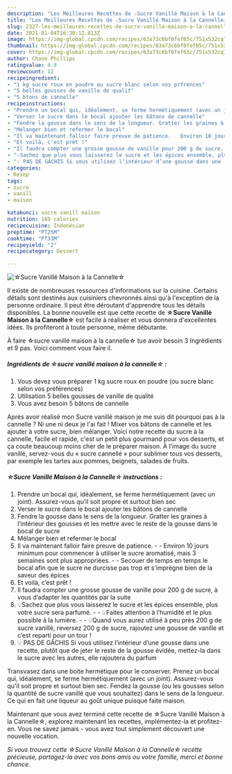 ```yaml
---
description: "Les Meilleures Recettes de ☆Sucre Vanillé Maison à la Cannelle☆"
title: "Les Meilleures Recettes de ☆Sucre Vanillé Maison à la Cannelle☆"
slug: 2327-les-meilleures-recettes-de-sucre-vanille-maison-a-la-cannelle
date: 2021-01-04T16:30:12.813Z
image: https://img-global.cpcdn.com/recipes/63a73c6bf0fef65c/751x532cq70/☆sucre-vanille-maison-a-la-cannelle☆-photo-principale-de-la-recette.jpg
thumbnail: https://img-global.cpcdn.com/recipes/63a73c6bf0fef65c/751x532cq70/☆sucre-vanille-maison-a-la-cannelle☆-photo-principale-de-la-recette.jpg
cover: https://img-global.cpcdn.com/recipes/63a73c6bf0fef65c/751x532cq70/☆sucre-vanille-maison-a-la-cannelle☆-photo-principale-de-la-recette.jpg
author: Chase Phillips
ratingvalue: 4.8
reviewcount: 12
recipeingredient:
- "1 kg sucre roux en poudre ou sucre blanc selon vos prfrences"
- "5 belles gousses de vanille de qualit"
- "5 btons de cannelle"
recipeinstructions:
- "Prendre un bocal qui, idéalement, se ferme hermétiquement (avec un joint). Assurez-vous qu’il soit propre et surtout bien sec"
- "Verser le sucre dans le bocal ajouter les bâtons de cannelle"
- "Fendre la gousse dans le sens de la longueur. Gratter les graines à l’intérieur des gousses et les mettre avec le reste de la gousse dans le bocal de sucre"
- "Mélanger bien et refermer le bocal"
- "Il va maintenant falloir faire preuve de patience.   Environ 10 jours minimum pour commencer à utiliser le sucre aromatisé, mais 3 semaines sont plus appropriées.   Secouer de temps en temps le bocal afin que le sucre ne durcisse pas trop et s’imprègne bien de la saveur des épices"
- "Et voilà, c’est prêt !"
- "Il faudra compter une grosse gousse de vanille pour 200 g de sucre, à vous d’adapter les quantités par la suite"
- "💡Sachez que plus vous laisserez le sucre et les épices ensemble, plus votre sucre sera parfumé.   💡Faites attention à l’humidité et le plus possible à la lumière.   💡Quand vous aurez utilisé à peu près 200 g de sucre vanillé, reversez 200 g de sucre, rajoutez une gousse de vanille et c’est reparti pour un tour !"
- "💡 PAS DE GÂCHIS Si vous utilisez l’intérieur d’une gousse dans une recette, plutôt que de jeter le reste de la gousse évidée, mettez-la dans le sucre avec les autres, elle rajoutera du parfum"
categories:
- Resep
tags:
- sucre
- vanill
- maison

katakunci: sucre vanill maison 
nutrition: 169 calories
recipecuisine: Indonesian
preptime: "PT25M"
cooktime: "PT33M"
recipeyield: "2"
recipecategory: Dessert

---
```



![☆Sucre Vanillé Maison à la Cannelle☆](https://img-global.cpcdn.com/recipes/63a73c6bf0fef65c/751x532cq70/☆sucre-vanille-maison-a-la-cannelle☆-photo-principale-de-la-recette.jpg)

Il existe de nombreuses ressources d'informations sur la cuisine. Certains détails sont destinés aux cuisiniers chevronnés ainsi qu'à l'exception de la personne ordinaire. Il peut être déroutant d'apprendre tous les détails disponibles. La bonne nouvelle est que cette recette de <strong> ☆Sucre Vanillé Maison à la Cannelle☆ </strong> est facile à réaliser et vous donnera d'excellentes idées. Ils profiteront à toute personne, même débutante.

<!--inarticleads1-->

À faire ☆sucre vanillé maison à la cannelle☆ tue avoir besoin 3 Ingrédients et 9 pas. Voici comment vous faire il.

##### Ingrédients de ☆sucre vanillé maison à la cannelle☆ :

1. Vous devez vous préparer 1 kg sucre roux en poudre (ou sucre blanc selon vos préférences)
1. Utilisation 5 belles gousses de vanille de qualité
1. Vous avez besoin 5 bâtons de cannelle


Après avoir réalisé mon Sucre vanillé maison je me suis dit pourquoi pas à la cannelle ? Ni une ni deux je l&#39;ai fait ! Mixer vos bâtons de cannelle et les ajouter à votre sucre, bien mélanger. Voici notre recette du sucre à la cannelle, facile et rapide, c&#39;est un petit plus gourmand pour vos desserts, et ça coute beaucoup moins cher de le préparer maison. À l&#39;image du sucre vanillé, servez-vous du « sucre cannellé » pour sublimer tous vos desserts, par exemple les tartes aux pommes, beignets, salades de fruits. 

<!--inarticleads2-->

##### ☆Sucre Vanillé Maison à la Cannelle☆ instructions :

1. Prendre un bocal qui, idéalement, se ferme hermétiquement (avec un joint). Assurez-vous qu’il soit propre et surtout bien sec
1. Verser le sucre dans le bocal ajouter les bâtons de cannelle
1. Fendre la gousse dans le sens de la longueur. Gratter les graines à l’intérieur des gousses et les mettre avec le reste de la gousse dans le bocal de sucre
1. Mélanger bien et refermer le bocal
1. Il va maintenant falloir faire preuve de patience.  -  - Environ 10 jours minimum pour commencer à utiliser le sucre aromatisé, mais 3 semaines sont plus appropriées.  -  - Secouer de temps en temps le bocal afin que le sucre ne durcisse pas trop et s’imprègne bien de la saveur des épices
1. Et voilà, c’est prêt !
1. Il faudra compter une grosse gousse de vanille pour 200 g de sucre, à vous d’adapter les quantités par la suite
1. 💡Sachez que plus vous laisserez le sucre et les épices ensemble, plus votre sucre sera parfumé.  -  - 💡Faites attention à l’humidité et le plus possible à la lumière.  -  - 💡Quand vous aurez utilisé à peu près 200 g de sucre vanillé, reversez 200 g de sucre, rajoutez une gousse de vanille et c’est reparti pour un tour !
1. 💡 PAS DE GÂCHIS Si vous utilisez l’intérieur d’une gousse dans une recette, plutôt que de jeter le reste de la gousse évidée, mettez-la dans le sucre avec les autres, elle rajoutera du parfum


Transvasez dans une boite hermétique pour le conserver. Prenez un bocal qui, idéalement, se ferme hermétiquement (avec un joint). Assurez-vous qu&#39;il soit propre et surtout bien sec. Fendez la gousse (ou les gousses selon la quantité de sucre vanillé que vous souhaitez) dans le sens de la longueur. Ce qui en fait une liqueur au goût unique puisque faite maison. 

<!--inarticleads1-->

<p>
Maintenant que vous avez terminé cette recette de ☆Sucre Vanillé Maison à la Cannelle☆, explorez maintenant les recettes, implémentez-la et profitez-en. Vous ne savez jamais - vous avez tout simplement découvert une nouvelle vocation.
</p>

<p>
<i>Si vous trouvez cette ☆Sucre Vanillé Maison à la Cannelle☆ recette précieuse, partagez-la avec vos bons amis ou votre famille, merci et bonne chance.</i>
</p>
